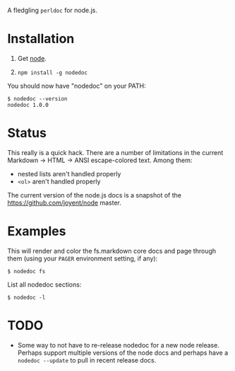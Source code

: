 A fledgling `perldoc` for node.js.

# Installation

1. Get [node](http://nodejs.org).

2. `npm install -g nodedoc`

You should now have "nodedoc" on your PATH:

    $ nodedoc --version
    nodedoc 1.0.0

# Status

This really is a quick hack. There are a number of limitations in the current
Markdown -> HTML -> ANSI escape-colored text. Among them:

- nested lists aren't handled properly
- `<ol>` aren't handled properly

The current version of the node.js docs is a snapshot of the
<https://github.com/joyent/node> master.


# Examples

This will render and color the fs.markdown core docs and page through them
(using your `PAGER` environment setting, if any):

    $ nodedoc fs

List all nodedoc sections:

    $ nodedoc -l


# TODO

- Some way to not have to re-release nodedoc for a new node release. Perhaps
  support multiple versions of the node docs and perhaps have a `nodedoc
  --update` to pull in recent release docs.
